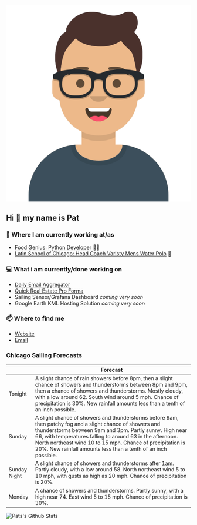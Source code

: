 [![Social banner for p-j-falconer](https://raw.githubusercontent.com/P-J-FALCONER/P-J-FALCONER/master/assets/avataaars.svg)](https://patfalconer.com/)
## Hi :wave: my name is Pat

### 💼 Where I am currently working at/as
- [Food Genius: Python Developer](https://getfoodgenius.com/) 🍔🐍
- [Latin School of Chicago: Head Coach Varisty Mens Water Polo](https://www.latinschool.org/) 🤽


### 💻 What i am currently/done working on
 - [Daily Email Aggregator](https://github.com/P-J-FALCONER/dott_daily_mail)
 - [Quick Real Estate Pro Forma](https://github.com/P-J-FALCONER/henry)
 - Sailing Sensor/Grafana Dashboard *coming very soon*
 - Google Earth KML Hosting Solution *coming very soon*

### 📫 Where to find me
 - [Website](https://patfalconer.com/)
 - [Email](mailto:patrick.j.falconer@gmail.com)


### Chicago Sailing Forecasts
|   | Forecast  |
|---|---|
| Tonight | A slight chance of rain showers before 8pm, then a slight chance of showers and thunderstorms between 8pm and 9pm, then a chance of showers and thunderstorms. Mostly cloudy, with a low around 62. South wind around 5 mph. Chance of precipitation is 30%. New rainfall amounts less than a tenth of an inch possible. |
| Sunday | A slight chance of showers and thunderstorms before 9am, then patchy fog and a slight chance of showers and thunderstorms between 9am and 3pm. Partly sunny. High near 66, with temperatures falling to around 63 in the afternoon. North northeast wind 10 to 15 mph. Chance of precipitation is 20%. New rainfall amounts less than a tenth of an inch possible. |
| Sunday Night | A slight chance of showers and thunderstorms after 1am. Partly cloudy, with a low around 58. North northeast wind 5 to 10 mph, with gusts as high as 20 mph. Chance of precipitation is 20%. |
| Monday | A chance of showers and thunderstorms. Partly sunny, with a high near 74. East wind 5 to 15 mph. Chance of precipitation is 30%. |

![Pats's Github Stats](https://github-readme-stats.vercel.app/api?username=p-j-falconer&show_icons=true&theme=radical)
